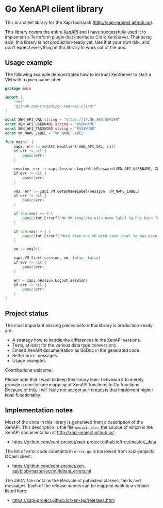 # Go XenAPI client library

This is a client library for the Xapi toolstack
(http://xapi-project.github.io/).

This library covers the entire [XenAPI](https://xapi-project.github.io/xen-api/)
and I have successfully used it to implement a Terraform plugin that interfaces
Citrix XenServer. That being said, this library is not production-ready yet.
Use it at your own risk, and don't expect everything in this library to work
out of the box.

## Usage example

The following example demonstrates how to instruct XenServer to start a VM with
a given name label:

```go
package main

import (
    "fmt"
    "github.com/ringods/go-xen-api-client"
)

const XEN_API_URL string = "https://IP.OF.XEN.SERVER"
const XEN_API_USERNAME string = "USERNAME"
const XEN_API_PASSWORD string = "PASSWORD"
const VM_NAME_LABEL = "VM NAME LABEL"

func main() {
    xapi, err := xenAPI.NewClient(XEN_API_URL, nil)
    if err != nil {
        panic(err)
    }

    session, err := xapi.Session.LoginWithPassword(XEN_API_USERNAME, XEN_API_PASSWORD, "1.0", "example")
    if err != nil {
        panic(err)
    }

    vms, err := xapi.VM.GetByNameLabel(session, VM_NAME_LABEL)
    if err != nil {
        panic(err)
    }

    if len(vms) == 0 {
        panic(fmt.Errorf("No VM template with name label %q has been found", VM_NAME_LABEL))
    }

    if len(vms) > 1 {
        panic(fmt.Errorf("More than one VM with name label %q has been found", VM_NAME_LABEL))
    }

    vm := vms[0]

    xapi.VM.Start(session, vm, false, false)
    if err != nil {
        panic(err)
    }

    err = xapi.Session.Logout(session)
    if err != nil {
        panic(err)
    }
}
```

## Project status

The most important missing pieces before this library is production-ready are:

- A strategy how to handle the differences in the XenAPI versions.
- Tests, at least for the various data type conversions.
- Embed XenAPI documentation as GoDoc in the generated code.
- Better error messages.
- Usage examples.

Contributions welcome!

Please note that I want to keep this library lean. I envision it to merely
provide a one-to-one mapping of XenAPI functions to Go functions. Because of
this, I will likely not accept pull requests that implement higher level
functionality.

## Implementation notes

Most of the code in this library is generated from a description of the XenAPI.
This description is the file `xenapi.json`, the source of which is the XenAPI
documentation at http://xapi-project.github.io/:

- https://github.com/xapi-project/xapi-project.github.io/tree/master/_data

The list of error code constants in `error.go` is borrowed from xapi-projects
OCaml client:

- https://github.com/xapi-project/xen-api/blob/master/ocaml/idl/api_errors.ml

The JSON file contains the lifecycle of published classes, fields and messages.
Each of the release names can be mapped back to a version listed here:

- https://xapi-project.github.io/xen-api/releases.html

